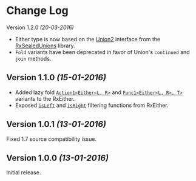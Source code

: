 Change Log
==========

Version 1.2.0 *(20-03-2016)*
* Either type is now based on the [Union2](https://github.com/pakoito/RxSealedUnions/blob/e0693f727de4e11e0126dbd64bd3341744914f29/rxsealedunions/src/main/java/com/pacoworks/rxsealedunions/Union2.java) interface from the [RxSealedUnions](https://github.com/pakoito/RxSealedUnions) library.
* `Fold` variants have been deprecated in favor of Union's `continued` and `join` methods.

Version 1.1.0 *(15-01-2016)*
----------------------------
* Added lazy fold [`Action1<Either<L, R>`](https://github.com/eleventigers/rxeither/blob/88546a2173f6ee0c4667ba7c43d1c1b8abd18f1c/rxeither/src/main/java/net/jokubasdargis/rxeither/RxEither.java#L64)
and [`Func1<Either<L, R>, T>`](https://github.com/eleventigers/rxeither/blob/88546a2173f6ee0c4667ba7c43d1c1b8abd18f1c/rxeither/src/main/java/net/jokubasdargis/rxeither/RxEither.java#L71)
variants to the RxEither.
* Exposed [`isLeft`](https://github.com/eleventigers/rxeither/blob/88546a2173f6ee0c4667ba7c43d1c1b8abd18f1c/rxeither/src/main/java/net/jokubasdargis/rxeither/RxEither.java#L36)
and [`isRight`](https://github.com/eleventigers/rxeither/blob/88546a2173f6ee0c4667ba7c43d1c1b8abd18f1c/rxeither/src/main/java/net/jokubasdargis/rxeither/RxEither.java#L43) filtering functions from RxEither.

Version 1.0.1 *(13-01-2016)*
----------------------------

Fixed 1.7 source compatibility issue.

Version 1.0.0 *(13-01-2016)*
----------------------------

Initial release.